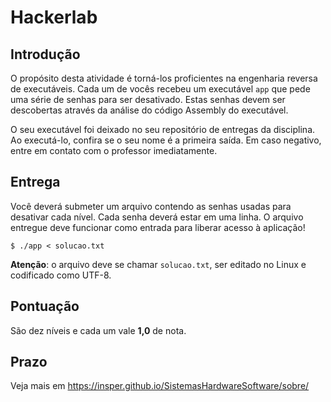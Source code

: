 # Hackerlab

## Introdução

O propósito desta atividade é torná-los proficientes na engenharia reversa de executáveis. Cada um de vocês recebeu um executável `app` que pede uma série de senhas para ser desativado. Estas senhas devem ser descobertas através da análise do código Assembly do executável.

O seu executável foi deixado no seu repositório de entregas da disciplina. Ao executá-lo, confira se o seu nome é a primeira saída. Em caso negativo, entre em contato com o professor imediatamente.

## Entrega

Você deverá submeter um arquivo contendo as senhas usadas para desativar cada nível. Cada senha deverá estar em uma linha. O arquivo entregue deve funcionar como entrada para liberar acesso à aplicação!

<div class="termy">

```console
$ ./app < solucao.txt
```

</div>

**Atenção**: o arquivo deve se chamar `solucao.txt`, ser editado no Linux e codificado como UTF-8.

## Pontuação

São dez níveis e cada um vale **1,0** de nota.

## Prazo

Veja mais em https://insper.github.io/SistemasHardwareSoftware/sobre/